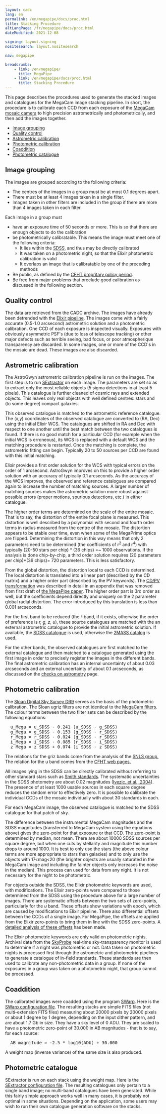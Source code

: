 ```yaml
---
layout: cadc
lang: en
permalink: /en/megapipe/docs/proc.html
title: Stacking Procedure
altLangPage: /fr/megapipe/docs/proc.html
dateModified: 2021-12-08

signing: layout.signing
nositesearch: layout.nositesearch

nav: megapipe

breadcrumbs:
    - link: /en/megapipe/
      title: MegaPipe
    - link: /en/megapipe/docs/proc.html
      title: Stacking Procedure
---
```


<p>
  This page describes the procedures used to generate the
  stacked images and catalogues for the MegaCam image stacking pipeline.
  In short, the procedure is to calibrate each CCD from each exposure of
  the <a rel="external" href="https://www.cfht.hawaii.edu/Instruments/Imaging/MegaPrime/">MegaCam
    mosaic camera</a> to high precision astrometrically and
  photometrically, and then add the images together.
</p>
<ul>
  <li><a href="#groups">Image grouping</a></li>
  <li><a href="#quality">Quality control</a></li>
  <li><a href="#astcal">Astrometric calibration</a></li>
  <li><a href="#photcal">Photometric calibration</a></li>
  <li><a href="#coadd">Coaddition</a></li>
  <li><a href="#photcat">Photometric catalogue</a></li>
</ul>

<h2 id="groups">Image grouping</h2>
  <p>
    The images are grouped according to the following criteria:
  </p>
  <ul>
    <li>The centres of the images in a group must be at most 0.1 degrees apart.</li>
    <li>There must be at least 4 images taken in a single filter. </li>
    <li>Images taken in other filters are included in the group if there
      are more than 4 images taken in each filter.</li>
  </ul>
  <p>
    Each image in a group must
  </p>
  <ul>
    <li>have an exposure time of 50 seconds or more.
This is so that there are enough objects to do the calibration
    </li>
    <li>be photometrically calibratable.
    This means the image must meet one of the following criteria:
      <ul>
        <li>It lies within the <a rel="external" href="https://www.sdss.org">SDSS</a>, and thus may be directly
          calibrated</li>
        <li>It was taken on a photometric night, so that the Elixir photometric
          calibration is valid</li>
        <li>It overlaps an image that is calibratable by one of the preceding methods</li>
      </ul>
    </li>
    <li>Be public, as defined by the <a rel="external" href="https://www.cfht.hawaii.edu/Instruments/Queue/#prop">CFHT
  propritary policy period</a>.
    </li>
    <li>
Be free from major problems that preclude good calibration
as discussed in the following section.
    </li>
  </ul>
  <h2 id="quality">Quality control</h2>
  <p>
    The data are retrieved from the CADC archive.  
    The images have already been detrended with the
    <a rel="external" href="https://www.cfht.hawaii.edu/Instruments/Elixir/">Elixir
    pipeline</a>.  The images come with a fairly accurate (0.5-1.0
    arcsecond) astrometric solution and a photometric calibration.
    One CCD of each exposure is inspected visually.  Exposures with
    obviously asymmetric PSF's (due to loss of telescope tracking) or
    other major defects such as terrible seeing, bad focus, or poor
    atmospherique transparency are discarded.  In some images, one or
    more of the CCD's in the mosaic are dead. These images are also
    discarded.
  </p>
<h2 id="astcal">Astrometric calibration</h2>
<p>
    The AstroGwyn astrometric calibration pipeline is run on the
    images.  The first step is to run <a rel="external" href="https://www.astromatic.net/software/sextractor">SExtractor</a> on
    each image.  The parameters are set so as to extract only the most
    reliable objects (5 sigma detections in at least 5 pixels).  This
    catalogue is further cleaned of cosmic rays and extended
    objects. This leaves only real objects with well defined centres:
    stars and (to some degree) compact galaxies.
</p>
<p>
  This observed catalogue is matched to the astrometric reference
  catalogue.  
  The (x,y) coordinates of the observed catalogue are
  converted to (RA, Dec) using the initial Elixir WCS.  The catalogues
  are shifted in RA and Dec with respect to one another until the best
  match between the two catalogues is found. If there is no good match
  for a particular CCD (for example when the initial WCS is 
  erroneous), its WCS is replaced with a default WCS and the matching
  procedure is restarted. Once the matching is complete, the
  astrometric fitting can begin. Typically 20 to 50 sources per CCD
  are found with this initial matching.
</p>
<p>
    Elixir provides a first order solution for the WCS with typical
    errors on the order of 1 arcsecond.  AstroGwyn improves on this to
    provide a higher order solution with an accuracy of typically 0.1
    arcseconds.  As the accuracy of the WCS improves, the observed and
    reference catalogues are compared again to increase the number of
    matching sources. A larger number of matching sources makes the
    astrometric solution more robust against possible errors (proper
    motions, spurious detections, etc.)  in either catalogue.
</p>
<p>
    The higher order terms are determined on the scale of the entire
    mosaic. That is to say, the distortion of the entire focal plane is
    measured.  This distortion is well described by a polynomial with
    second and fourth order terms in radius measured from the centre of
    the mosaic.  The distortion appears to be stable over time, even when
    some of the MegaPrime optics are flipped.  Determining the distortion
    in this way means that only 2 parameters need to be determined (the
    coefficients of r<sup>2</sup> and r<sup>4</sup>) with typically (20-50
    stars per chip) * (36 chips) =~ 1000 observations. If the analysis is
    done chip-by-chip, a third order solution requires (20 parameters per
    chip)*(36 chips)= 720 parameters. This is less satisfactory.
</p>
<p>
    From the global distortion, the distortion local to each CCD is
    determined.  The local distortion is translated into a linear part
    (described by the CD matrix) and a higher order part (described by
    the PV keywords). The <a href="/static/files/megapipe/CD_PV_keywords.pdf">CD/PV
    transformation</a> was described in detail in an appendix that was
    removed from first draft of <a rel="external" href="https://adsabs.harvard.edu/abs/2008PASP..120..212G">the MegaPipe paper</a>.
    The higher order part is 3rd order as well, but the coefficients
    depend directly and uniquely on the 2 parameter global radial
    distortion. The error introduced by this translation is less than
    0.001 arcseconds.  
</p>
<p> 
    For the first band to be reduced (the <em>i</em>-band, if it
    exists, otherwise the order of preference is <em>r, g, z, u</em>),
    these source catalogues are matched with the an external
    astrometric catalogue to provide the initial astrometric solution.
    If available, the <a rel="external" href="https://www.sdss.org">SDSS catalogue</a> is used, otherwise
    the <a rel="external" href="https://www.ipac.caltech.edu/2mass/">2MASS catalog</a> is
    used.
</p>
<p> 
    For the other bands, the observed catalogues are first matched to
    the external catalogue and then matched to a catalogue generated
    using the first image in order to precisely register the images in
    the different bands.  The final astrometric calibration has an
    internal uncertainty of about 0.03 arcseconds and an external
    uncertainty of about 0.1 arcseconds, as
    discussed on the <a href="/en/megapipe/docs/astro.html">checks on astrometry</a> page.
</p>
<h2 id="photcal">Photometric calibration</h2>
<p>
    The <a rel="external" href="https://www.sdss3.org/dr9/">Sloan Digital Sky Survey DR9</a> serves
    as the basis of the photometric calibration.
    The Sloan ugriz filters are not identical to the <a href="filt.html">MegaCam filters</a>.
    The colour terms between the two filter sets
    can be described by the following equations:
</p>
<pre>
  u_Mega = u_SDSS - 0.241 (u_SDSS - g_SDSS)
  g_Mega = g_SDSS - 0.153 (g_SDSS - r_SDSS)
  r_Mega = r_SDSS - 0.024 (g_SDSS - r_SDSS)
  i_Mega = i_SDSS - 0.085 (r_SDSS - i_SDSS)
  z_Mega = z_SDSS + 0.074 (i_SDSS - z_SDSS)
</pre>
<p>
    The relations for the griz bands come from the analysis of the
    <a rel="external" href="https://www.astro.uvic.ca/~pritchet/SN/Calib/ColourTerms-2006Jun19/index.html#Sec04">SNLS group.</a>
    The relation for the u band comes from the 
    <a  rel="external" href="https://cfht.hawaii.edu/Instruments/Imaging/MegaPrime/generalinformation.html">CFHT web pages.</a>
</p>
<p>
All images lying in the SDSS can be directly calibrated without
referring to other standard stars such
as <a href="https://adsabs.harvard.edu/cgi-bin/nph-bib_query?bibcode=2002AJ....123.2121S" rel="external">Smith standards</a>. The systematic uncertainties in the SDSS
photometry are about 0.02 magnitudes
(<a href="https://xxx.lanl.gov/pdf/astro-ph/0410195" rel="external">Ivezic, et al., 2004</a>).
The presence of at least 1000 usable sources in each
square degree reduces the random error to effectively zero. It is
possible to calibrate the individual CCDs of the mosaic individually
with about 30 standards in each. 
</p>
<p>
For each MegaCam image, the observed 
catalogue is matched to the SDSS catalogue for that patch
of sky.
</p>
<p>
 The difference between the instrumental MegaCam magnitudes
and the SDSS magnitudes (transferred to MegaCam system using the equations
above) gives the zero-point for that exposure
or that CCD. The zero-point is determined by median, not mean.
There are about 10000 SDSS sources per square degree, but
when one cuts by stellarity and magnitude this number drops to
around 1000.
It is best to only use the stars (the above colour
terms are more appropriate to stars than galaxies) and to only use the objects
with 17&lt;mag&lt;20 (the brighter objects are usually saturated
in the MegaCam image and including the fainter objects 
only increases the noise in the median).
This process can used for data from any night. It is not necessary for the
night to be photometric.
</p>
<p>
    For objects outside the SDSS, the Elixir photometric keywords are
    used, with modifications.  The Elixir zero-points were compared to
    those determined from the SDSS using the procedure above for a large
    number of images. There are systematic offsets between the two sets of
    zero-points, particularly for the <em>u</em> band. These offsets show
    variations with epoch, which are caused by modifications to Elixir
    pipeline.  There also differential offsets between the CCDs of a
    single image.  For MegaPipe, the offsets are applied from the Elixir
    zero-points to bring them in line with the SDSS zero-points.  A
    <a href="elixphot.html">detailed analysis of these offsets</a> has been made.
</p>
<p>
    The Elixir photometric keywords are only valid on photometric
    nights.  Archival data from the <a rel="external" href="https://www.cfht.hawaii.edu/Instruments/Elixir/skyprobe/home.html">SkyProbe</a>
    real-time sky-transparency monitor is used to determine if a night
    was photometric or not.  Data taken on photometric nights is
    processed first through the astrometric and photometric pipelines
    to generate a catalogue of in-field standards. These standards are
    then used to calibrate any non-photometric data in a group. If
    none of the exposures in a group was taken on a photometric night,
    that group cannot be processed.
</p>
<h2 id="coadd">Coaddition</h2>
<p>
  The calibrated images were coadded using the program
  <a rel="external" href="https://www.astromatic.net/software/swarp">SWarp</a>. Here
  is the <a href="/static/files/megapipe/megapipe.swarp">SWarp configuration file</a>.
  The resulting stacks are simple FITS files
  (not multi-extension FITS files) measuring about 20000 pixels by 20000 pixels
  or about 1 degree by 1 degree, depending on the input dither pattern,
  and are about 1.7 Gb in size.
  They have a sky level of 0 ADU. They are scaled to have a photometric
  zero-point of 30.000 in AB magnitudes - that is to say, for each source:
</p>
<pre>
  AB_magnitude = -2.5 * log10(ADU) + 30.000
</pre>
<p>
  A weight map (inverse variance) of the same size is also produced. 
</p>
<h2 id="photcat">Photometric catalogue</h2>
<p>
  SExtractor is run on each stack using the weight map.
  Here is the <a href="/static/files/megapipe/megapipe.sex">SExtractor configuration file</a>.
  The resulting catalogues only pertain to a single band image; no
  multi-band catalogues have been generated.
  While this fairly simple approach works well in many cases,
  it is probably not optimal in some situations.
  Depending on the application,
  some users may wish to run their own catalogue generation
  software on the stacks.
</p>
